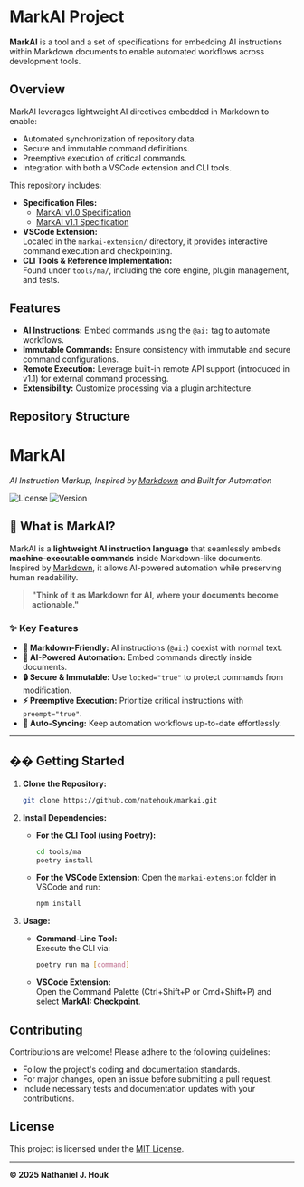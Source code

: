 # MarkAI Project

**MarkAI** is a tool and a set of specifications for embedding AI instructions within Markdown documents to enable automated workflows across development tools.

## Overview

MarkAI leverages lightweight AI directives embedded in Markdown to enable:
- Automated synchronization of repository data.
- Secure and immutable command definitions.
- Preemptive execution of critical commands.
- Integration with both a VSCode extension and CLI tools.

This repository includes:
- **Specification Files:**
  - [MarkAI v1.0 Specification](./MARKAI_V1.0.md)
  - [MarkAI v1.1 Specification](./MARKAI_V1.1.md)
- **VSCode Extension:**  
  Located in the `markai-extension/` directory, it provides interactive command execution and checkpointing.
- **CLI Tools & Reference Implementation:**  
  Found under `tools/ma/`, including the core engine, plugin management, and tests.

## Features

- **AI Instructions:** Embed commands using the `@ai:` tag to automate workflows.
- **Immutable Commands:** Ensure consistency with immutable and secure command configurations.
- **Remote Execution:** Leverage built-in remote API support (introduced in v1.1) for external command processing.
- **Extensibility:** Customize processing via a plugin architecture.

## Repository Structure

# MarkAI

*AI Instruction Markup, Inspired by [Markdown](https://daringfireball.net/projects/markdown/) and Built for Automation*

![License](https://img.shields.io/badge/license-MIT-green.svg) ![Version](https://img.shields.io/badge/version-1.0-blue.svg)

## 🚀 What is MarkAI?

MarkAI is a **lightweight AI instruction language** that seamlessly embeds **machine-executable commands** inside Markdown-like documents. Inspired by [Markdown](https://daringfireball.net/projects/markdown/), it allows AI-powered automation while preserving human readability.

> **"Think of it as Markdown for AI, where your documents become actionable."**

### ✨ **Key Features**

- **🚀 Markdown-Friendly:** AI instructions (`@ai:`) coexist with normal text.
- **🤖 AI-Powered Automation:** Embed commands directly inside documents.
- **🔒 Secure & Immutable:** Use `locked="true"` to protect commands from modification.
- **⚡ Preemptive Execution:** Prioritize critical instructions with `preempt="true"`.
- **🔄 Auto-Syncing:** Keep automation workflows up-to-date effortlessly.

---

## ��️ Getting Started

1. **Clone the Repository:**
    ```bash
    git clone https://github.com/natehouk/markai.git
    ```

2. **Install Dependencies:**
    - **For the CLI Tool (using Poetry):**
      ```bash
      cd tools/ma
      poetry install
      ```
    - **For the VSCode Extension:**
      Open the `markai-extension` folder in VSCode and run:
      ```bash
      npm install
      ```

3. **Usage:**
    - **Command-Line Tool:**  
      Execute the CLI via:
      ```bash
      poetry run ma [command]
      ```
    - **VSCode Extension:**  
      Open the Command Palette (Ctrl+Shift+P or Cmd+Shift+P) and select **MarkAI: Checkpoint**.

## Contributing

Contributions are welcome! Please adhere to the following guidelines:
- Follow the project's coding and documentation standards.
- For major changes, open an issue before submitting a pull request.
- Include necessary tests and documentation updates with your contributions.

## License

This project is licensed under the [MIT License](./LICENSE).

---

**© 2025 Nathaniel J. Houk**
